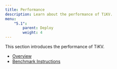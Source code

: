 ```yaml
---
title: Performance
description: Learn about the performance of TiKV.
menu:
    "5.1":
        parent: Deploy
        weight: 4
---
```


This section introduces the performance of TiKV.

- [Overview](../overview)
- [Benchmark Instructions](../instructions)
